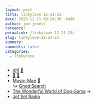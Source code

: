 ```yaml
---
layout: post
title: linkylove 12-21-23
date: 2023-12-21 09:24:30 -0400
author: joe jenett
category: 
permalink: /linkylove-12-21-23/
slug: linkylove-12-21-23
summary: 
comments: false
categories:
  - linkylove
---
```

<ul class="linkylove">
	<li><a title="oh!" href="https://oht.lol/">oh!</a> <a href="https://pinboard.in/u:ramblinggit">📌</a></li>
	<li><a title="🎵 - A set of minimal browser-based instruments." href="https://martinwecke.de/%F0%9F%8E%B5/">🎵</a> <a href="https://pinboard.in/u:effulgence">📌</a></li>
	<li><a title="Music-Map - Find Similar Music" href="https://www.music-map.com/">Music-Map</a> <a href="https://pinboard.in/u:sdellis">📌</a><br>&#8618; <a title="Compare Search Engines - Gnod Search" href="https://www.gnod.com/search/">Gnod Search</a></li>
	<li><a title="The Wonderful World of Dog-Sama" href="https://dog-sama.neocities.org/">The Wonderful World of Dog-Sama</a>   <span title="led to site shown below">&#8594;</span></li>
	<li><a title="Jet Set Radio | LIVE" href="https://jetsetradio.live/">Jet Set Radio</a></li>
</ul>

<a href="https://brid.gy/publish/mastodon"></a>